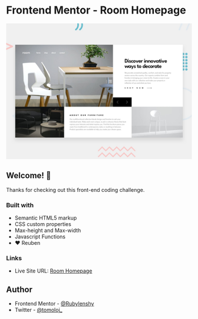 # Frontend Mentor - Room Homepage

![Design preview for the Bookmark landing page coding challenge](assets/design/desktop-preview.jpg)

## Welcome! 👋

Thanks for checking out this front-end coding challenge.

### Built with

- Semantic HTML5 markup
- CSS custom properties
- Max-height and Max-width
- Javascript Functions
- ❤️ Reuben

### Links

- Live Site URL: [Room Homepage](https://rubylenshy.github.io/room-homepage/)

## Author

- Frontend Mentor - [@Rubylenshy](https://www.frontendmentor.io/profile/Rubylenshy)
- Twitter - [@tomoloj_](https://www.twitter.com/tomoloj_)
